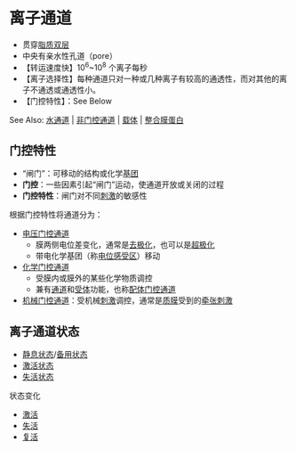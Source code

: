 # 离子通道

- 贯穿[脂质双层](细胞膜.md)
- 中央有亲水性孔道（pore）
- 【转运速度快】10<sup>6</sup>~10<sup>8</sup> 个离子每秒
- 【离子选择性】每种通道只对一种或几种离子有较高的通透性，而对其他的离子不通透或通透性小。
- 【门控特性】：See Below

See Also: [水通道](水通道.md) | [非门控通道](非门控通道.md) | [载体](载体.md) | [整合膜蛋白](整合膜蛋白.md)

## 门控特性

- “闸门”：可移动的结构或化学[基团](基团.md)
- **门控**：一些因素引起“闸门”运动，使通道开放或关闭的过程
- **门控特性**：闸门对不同[刺激](刺激.md)的敏感性

根据门控特性将通道分为：
- [电压门控通道](电压门控通道.md)
    - 膜两侧电位差变化，通常是[去极化](去极化.md)，也可以是[超极化](超极化.md)
    - 带电化学基团（称[电位感受区](电位感受区.md)）移动
- [化学门控通道](化学门控通道.md)
    - 受膜内或膜外的某些化学物质调控
    - 兼有[通道](通道.md)和[受体](受体.md)功能，也称[配体门控通道](配体门控通道.md)
- [机械门控通道](机械门控通道.md)：受机械[刺激](刺激.md)调控，通常是[质膜](质膜.md)受到的[牵张刺激](牵张刺激.md)

## 离子通道状态

- [静息状态](静息状态.md)/[备用状态](备用状态.md)
- [激活状态](激活状态.md)
- [失活状态](失活状态.md)

状态变化
- [激活](激活.md)
- [失活](失活.md)
- [复活](复活.md)
